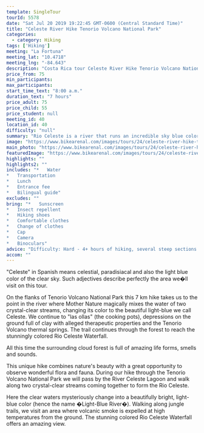 ```yaml
---
template: SingleTour
tourId: 5578
date: "Sat Jul 20 2019 19:22:45 GMT-0600 (Central Standard Time)"
title: "Celeste River Hike Tenorio Volcano National Park"
categories: 
  - category: Hiking
tags: ['Hiking']
meeting: "La Fortuna"
meeting_lat: "10.4718"
meeting_lng: "-84.643"
description: "Costa Rica tour Celeste River Hike Tenorio Volcano National Park, id 5578"
price_from: 75
min_participants: 
max_participants: 
start_time_text: "8:00 a.m."
duration_text: "7 hours"
price_adult: 75
price_child: 55
price_student: null
meeting_id: 40
location_id: 40
difficulty: "null"
summary: "Rio Celeste is a river that runs an incredible sky blue color in the Tenorio Volcano National Park. Enjoy the cloud forest and the wild life along the hike in this magical place."
image: "https://www.bikearenal.com/images/tours/24/celeste-river-hike-tenorio-volcano-national-park.jpg"
main_photo: "https://www.bikearenal.com/images/tours/24/celeste-river-hike-tenorio-volcano-national-park.jpg"
featuredImage: "https://www.bikearenal.com/images/tours/24/celeste-river-hike-tenorio-volcano-national-park.jpg"
highlights: ""
highlights2: ""
includes: "*   Water
*   Transportation
*   Lunch
*   Entrance fee
*   Bilingual guide"
excludes: ""
bring: "*   Sunscreen
*   Insect repellent
*   Hiking shoes
*   Comfortable clothes
*   Change of clothes
*   Cap
*   Camera
*   Binoculars"
advice: "Difficulty: Hard - 4+ hours of hiking, several steep sections."
accom: ""
---
```

"Celeste" in Spanish means celestial, paradisiacal and also the light blue color of the clear sky. Such adjectives describe perfectly the area we�ll visit on this tour.

On the flanks of Tenorio Volcano National Park this 7 km hike takes us to the point in the river where Mother Nature magically mixes the water of two crystal-clear streams, changing its color to the beautiful light-blue we call Celeste. We continue to "las ollas" (the cooking pots), depressions on the ground full of clay with alleged therapeutic properties and the Tenorio Volcano thermal springs. The trail continues through the forest to reach the stunningly colored Rio Celeste Waterfall.

All this time the surrounding cloud forest is full of amazing life forms, smells and sounds.

This unique hike combines nature's beauty with a great opportunity to observe wonderful flora and fauna. During our hike through the Tenorio Volcano National Park we will pass by the River Celeste Lagoon and walk along two crystal-clear streams coming together to form the Rio Celeste.

Here the clear waters mysteriously change into a beautifully bright, light-blue color (hence the name �Light-Blue River�). Walking along jungle trails, we visit an area where volcanic smoke is expelled at high temperatures from the ground. The stunning colored Rio Celeste Waterfall offers an amazing view.
